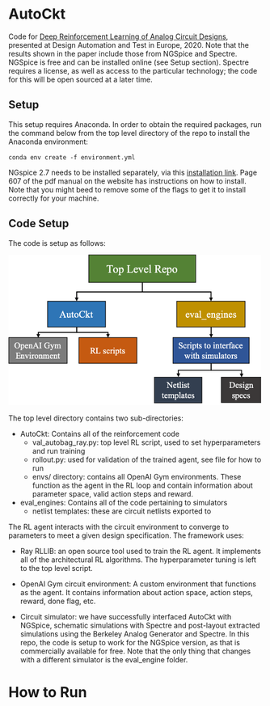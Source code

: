 # AutoCkt
Code for [Deep Reinforcement Learning of Analog Circuit Designs](https://arxiv.org/), presented at Design Automation and Test in Europe, 2020. Note that the results shown in the paper include those from NGSpice and Spectre. NGSpice is free and can be installed online (see Setup section). Spectre requires a license, as well as access to the particular technology; the code for this will be open sourced at a later time.

## Setup
This setup requires Anaconda. In order to obtain the required packages, run the command below from the top level directory of the repo to install the Anaconda environment:

```
conda env create -f environment.yml
```

NGspice 2.7 needs to be installed separately, via this [installation link](https://sourceforge.net/projects/ngspice/files/ng-spice-rework/old-releases/27/). Page 607 of the pdf manual on the website has instructions on how to install. Note that you might beed to remove some of the flags to get it to install correctly for your machine. 

## Code Setup
The code is setup as follows:

<img src=readme_images/flowchart.png width="500">

The top level directory contains two sub-directories:
* AutoCkt: Contains all of the reinforcement code
    * val_autobag_ray.py: top level RL script, used to set hyperparameters and run training
    * rollout.py: used for validation of the trained agent, see file for how to run
    * envs/ directory: contains all OpenAI Gym environments. These function as the agent in the RL loop and contain information about parameter space, valid action steps and reward.
* eval\_engines: Contains all of the code pertaining to simulators
    * netlist templates: these are circuit netlists exported to 

The RL agent interacts with the circuit environment to converge to parameters to meet a given design specification. The framework uses:

* Ray RLLIB: an open source tool used to train the RL agent. It implements all of the architectural RL algorithms. The hyperparameter tuning is left to the top level script. 

* OpenAI Gym circuit environment: A custom environment that functions as the agent. It contains information about action space, action steps, reward, done flag, etc. 

* Circuit simulator: we have successfully interfaced AutoCkt with NGSpice, schematic simulations with Spectre and post-layout extracted simulations using the Berkeley Analog Generator and Spectre. In this repo, the code is setup to work for the NGSpice version, as that is commercially available for free. Note that the only thing that changes with a different simulator is the eval\_engine folder.


# How to Run

